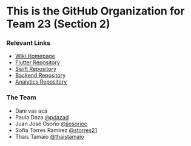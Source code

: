 # This is the GitHub Organization for Team 23 (Section 2)

### Relevant Links
* [Wiki Homepage](https://github.com/ISIS3510-202420-Team23/Backend/wiki)
* [Flutter Repository](https://github.com/ISIS3510-202420-Team23/FlutterApp)
* [Swift Repository](https://github.com/ISIS3510-202420-Team23/SwiftApp)
* [Backend Repository](https://github.com/ISIS3510-202420-Team23/Backend)
* [Analytics Repository](https://github.com/ISIS3510-202420-Team23/Analytics)

### The Team 
* Dani vas acá
* Paula Daza [@pdazad](https://github.com/pdazad)
* Juan José Osorio [@jjosorioc](https://github.com/jjosorioc)
* Sofia Torres Ramírez [@storres21](https://github.com/storres21)
* Thais Tamaio [@thaistamaio](https://github.com/ThaisTamaio)

